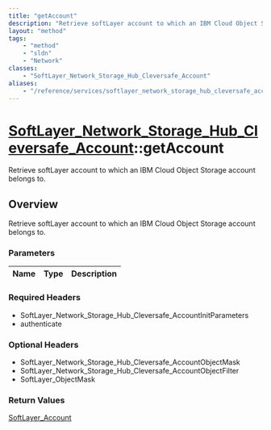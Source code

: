 ```yaml
---
title: "getAccount"
description: "Retrieve softLayer account to which an IBM Cloud Object Storage account belongs to."
layout: "method"
tags:
    - "method"
    - "sldn"
    - "Network"
classes:
    - "SoftLayer_Network_Storage_Hub_Cleversafe_Account"
aliases:
    - "/reference/services/softlayer_network_storage_hub_cleversafe_account/getAccount"
---
```

# [SoftLayer_Network_Storage_Hub_Cleversafe_Account](/reference/services/SoftLayer_Network_Storage_Hub_Cleversafe_Account)::getAccount

Retrieve softLayer account to which an IBM Cloud Object Storage account belongs to.


## Overview 
Retrieve softLayer account to which an IBM Cloud Object Storage account belongs to.

### Parameters 
|Name | Type | Description |
| --- | --- | --- |


### Required Headers
* SoftLayer_Network_Storage_Hub_Cleversafe_AccountInitParameters
* authenticate

### Optional Headers
* SoftLayer_Network_Storage_Hub_Cleversafe_AccountObjectMask
* SoftLayer_Network_Storage_Hub_Cleversafe_AccountObjectFilter
* SoftLayer_ObjectMask

### Return Values
<a href='/reference/datatypes/SoftLayer_Account'>SoftLayer_Account </a>

